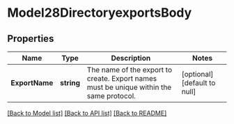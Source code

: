 # Model28DirectoryexportsBody

## Properties
Name | Type | Description | Notes
------------ | ------------- | ------------- | -------------
**ExportName** | **string** | The name of the export to create. Export names must be unique within the same protocol. | [optional] [default to null]

[[Back to Model list]](../README.md#documentation-for-models) [[Back to API list]](../README.md#documentation-for-api-endpoints) [[Back to README]](../README.md)


